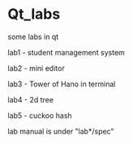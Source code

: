 # Qt_labs
some labs in qt

lab1 - student management system

lab2 - mini editor

lab3 - Tower of Hano in terminal

lab4 - 2d tree

lab5 - cuckoo hash


lab manual is under "lab*/spec"
